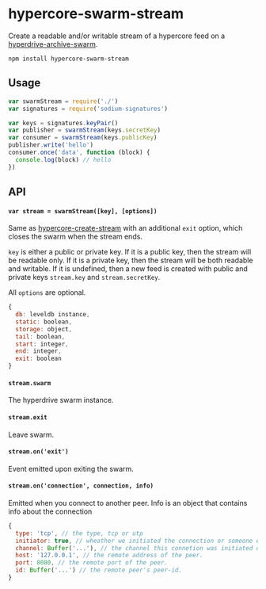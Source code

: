 # hypercore-swarm-stream

Create a readable and/or writable stream of a hypercore feed on a [hyperdrive-archive-swarm](https://github.com/karissa/hyperdrive-archive-swarm).

```
npm install hypercore-swarm-stream
```

## Usage 

```js
var swarmStream = require('./')
var signatures = require('sodium-signatures')

var keys = signatures.keyPair()
var publisher = swarmStream(keys.secretKey)
var consumer = swarmStream(keys.publicKey)
publisher.write('hello')
consumer.once('data', function (block) {
  console.log(block) // hello
})
```

## API

#### `var stream = swarmStream([key], [options])`

Same as [hypercore-create-stream](https://github.com/lukeburns/hypercore-create-stream) with an additional `exit` option, which closes the swarm when the stream ends.

`key` is either a public or private key. If it is a public key, then the stream will be readable only. If it is a private key, then the stream will be both readable and writable. If it is undefined, then a new feed is created with public and private keys `stream.key` and `stream.secretKey`.

All `options` are optional.

```js
{
  db: leveldb instance,
  static: boolean,
  storage: object,
  tail: boolean,
  start: integer,
  end: integer,
  exit: boolean
}
```

#### `stream.swarm`

The hyperdrive swarm instance.

#### `stream.exit`

Leave swarm.

#### `stream.on('exit')`

Event emitted upon exiting the swarm.

#### `stream.on('connection', connection, info)`

Emitted when you connect to another peer. Info is an object that contains info about the connection

``` js
{
  type: 'tcp', // the type, tcp or utp
  initiator: true, // wheather we initiated the connection or someone else did
  channel: Buffer('...'), // the channel this connetion was initiated on. only set if initiator === true
  host: '127.0.0.1', // the remote address of the peer.
  port: 8080, // the remote port of the peer.
  id: Buffer('...') // the remote peer's peer-id.
}
```